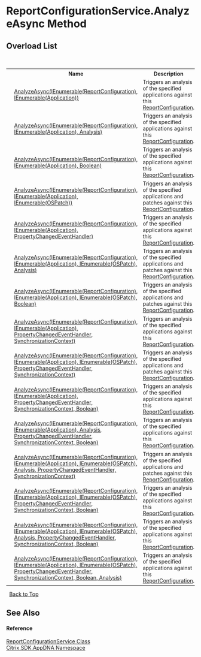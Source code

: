 # ReportConfigurationService.AnalyzeAsync Method 
 


## Overload List
&nbsp;<table><tr><th></th><th>Name</th><th>Description</th></tr><tr><td>![Public method](media/pubmethod.gif "Public method")</td><td><a href="4ba488a4-f6e6-9852-eb99-086a66457f3e">AnalyzeAsync(IEnumerable(ReportConfiguration), IEnumerable(Application))</a></td><td>
Triggers an analysis of the specified applications against this <a href="65f3ee4f-5129-5083-b4da-0f1e23fc3784">ReportConfiguration</a>.</td></tr><tr><td>![Public method](media/pubmethod.gif "Public method")</td><td><a href="880979e5-3ace-dd13-bcce-2ca77ccb07ce">AnalyzeAsync(IEnumerable(ReportConfiguration), IEnumerable(Application), Analysis)</a></td><td>
Triggers an analysis of the specified applications against this <a href="65f3ee4f-5129-5083-b4da-0f1e23fc3784">ReportConfiguration</a>.</td></tr><tr><td>![Public method](media/pubmethod.gif "Public method")</td><td><a href="909602af-5652-7220-610b-257b19832f38">AnalyzeAsync(IEnumerable(ReportConfiguration), IEnumerable(Application), Boolean)</a></td><td>
Triggers an analysis of the specified applications against this <a href="65f3ee4f-5129-5083-b4da-0f1e23fc3784">ReportConfiguration</a>.</td></tr><tr><td>![Public method](media/pubmethod.gif "Public method")</td><td><a href="6517ccf6-d4be-6827-a1e1-57c135be4d63">AnalyzeAsync(IEnumerable(ReportConfiguration), IEnumerable(Application), IEnumerable(OSPatch))</a></td><td>
Triggers an analysis of the specified applications and patches against this <a href="65f3ee4f-5129-5083-b4da-0f1e23fc3784">ReportConfiguration</a>.</td></tr><tr><td>![Public method](media/pubmethod.gif "Public method")</td><td><a href="18358f7a-0c3e-1530-54ca-9fbc3a0cd71e">AnalyzeAsync(IEnumerable(ReportConfiguration), IEnumerable(Application), PropertyChangedEventHandler)</a></td><td>
Triggers an analysis of the specified applications against this <a href="65f3ee4f-5129-5083-b4da-0f1e23fc3784">ReportConfiguration</a>.</td></tr><tr><td>![Public method](media/pubmethod.gif "Public method")</td><td><a href="81ec827c-09b2-0073-f35d-d8f7f703f84a">AnalyzeAsync(IEnumerable(ReportConfiguration), IEnumerable(Application), IEnumerable(OSPatch), Analysis)</a></td><td>
Triggers an analysis of the specified applications and patches against this <a href="65f3ee4f-5129-5083-b4da-0f1e23fc3784">ReportConfiguration</a>.</td></tr><tr><td>![Public method](media/pubmethod.gif "Public method")</td><td><a href="5f1b95a1-edff-4645-f1db-56ff2f55f57d">AnalyzeAsync(IEnumerable(ReportConfiguration), IEnumerable(Application), IEnumerable(OSPatch), Boolean)</a></td><td>
Triggers an analysis of the specified applications and patches against this <a href="65f3ee4f-5129-5083-b4da-0f1e23fc3784">ReportConfiguration</a>.</td></tr><tr><td>![Public method](media/pubmethod.gif "Public method")</td><td><a href="11fa0c17-0d50-b92e-d04b-a540e5398a27">AnalyzeAsync(IEnumerable(ReportConfiguration), IEnumerable(Application), PropertyChangedEventHandler, SynchronizationContext)</a></td><td>
Triggers an analysis of the specified applications against this <a href="65f3ee4f-5129-5083-b4da-0f1e23fc3784">ReportConfiguration</a>.</td></tr><tr><td>![Public method](media/pubmethod.gif "Public method")</td><td><a href="8275f483-c4c6-70b4-46cb-e4b0cfaddda7">AnalyzeAsync(IEnumerable(ReportConfiguration), IEnumerable(Application), IEnumerable(OSPatch), PropertyChangedEventHandler, SynchronizationContext)</a></td><td>
Triggers an analysis of the specified applications and patches against this <a href="65f3ee4f-5129-5083-b4da-0f1e23fc3784">ReportConfiguration</a>.</td></tr><tr><td>![Public method](media/pubmethod.gif "Public method")</td><td><a href="dca2950f-50ac-54c8-b55b-11dba570f1e6">AnalyzeAsync(IEnumerable(ReportConfiguration), IEnumerable(Application), PropertyChangedEventHandler, SynchronizationContext, Boolean)</a></td><td>
Triggers an analysis of the specified applications against this <a href="65f3ee4f-5129-5083-b4da-0f1e23fc3784">ReportConfiguration</a>.</td></tr><tr><td>![Public method](media/pubmethod.gif "Public method")</td><td><a href="7c625790-04a6-8b41-b248-e007f5e05c60">AnalyzeAsync(IEnumerable(ReportConfiguration), IEnumerable(Application), Analysis, PropertyChangedEventHandler, SynchronizationContext, Boolean)</a></td><td>
Triggers an analysis of the specified applications against this <a href="65f3ee4f-5129-5083-b4da-0f1e23fc3784">ReportConfiguration</a>.</td></tr><tr><td>![Public method](media/pubmethod.gif "Public method")</td><td><a href="0033f31f-73e5-4a44-5b46-92c8d3aa53d1">AnalyzeAsync(IEnumerable(ReportConfiguration), IEnumerable(Application), IEnumerable(OSPatch), Analysis, PropertyChangedEventHandler, SynchronizationContext)</a></td><td>
Triggers an analysis of the specified applications and patches against this <a href="65f3ee4f-5129-5083-b4da-0f1e23fc3784">ReportConfiguration</a>.</td></tr><tr><td>![Public method](media/pubmethod.gif "Public method")</td><td><a href="98156252-6b20-dbed-e1ff-f9f0987dfa9e">AnalyzeAsync(IEnumerable(ReportConfiguration), IEnumerable(Application), IEnumerable(OSPatch), PropertyChangedEventHandler, SynchronizationContext, Boolean)</a></td><td>
Triggers an analysis of the specified applications against this <a href="65f3ee4f-5129-5083-b4da-0f1e23fc3784">ReportConfiguration</a>.</td></tr><tr><td>![Public method](media/pubmethod.gif "Public method")</td><td><a href="e6008389-7bb8-7c32-693a-6401ae8ec7d1">AnalyzeAsync(IEnumerable(ReportConfiguration), IEnumerable(Application), IEnumerable(OSPatch), Analysis, PropertyChangedEventHandler, SynchronizationContext, Boolean)</a></td><td>
Triggers an analysis of the specified applications against this <a href="65f3ee4f-5129-5083-b4da-0f1e23fc3784">ReportConfiguration</a>.</td></tr><tr><td>![Public method](media/pubmethod.gif "Public method")</td><td><a href="cddf2fa7-2a78-5e2f-896e-652668515367">AnalyzeAsync(IEnumerable(ReportConfiguration), IEnumerable(Application), IEnumerable(OSPatch), PropertyChangedEventHandler, SynchronizationContext, Boolean, Analysis)</a></td><td>
Triggers an analysis of the specified applications against this <a href="65f3ee4f-5129-5083-b4da-0f1e23fc3784">ReportConfiguration</a>.</td></tr></table>&nbsp;
<a href="#reportconfigurationservice.analyzeasync-method">Back to Top</a>

## See Also


#### Reference
<a href="1d24c8d7-633d-8fcb-0e0a-e524dc26c7b3">ReportConfigurationService Class</a><br /><a href="fe2d265b-410b-8b11-1eb4-a790e0b062bf">Citrix.SDK.AppDNA Namespace</a><br />
